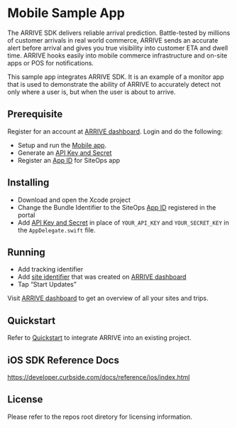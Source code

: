 # Mobile Sample App

The ARRIVE SDK delivers reliable arrival prediction. Battle-tested by millions of customer arrivals in real world commerce, ARRIVE sends an accurate alert before arrival and gives you true visibility into customer ETA and dwell time. ARRIVE hooks easily into mobile commerce infrastructure and on-site apps or POS for notifications.

This sample app integrates ARRIVE SDK. It is an example of a monitor app that is used to demonstrate the ability of ARRIVE to accurately detect not only where a user is, but when the user is about to arrive.

## Prerequisite
Register for an account at [ARRIVE dashboard](https://control.curbside.com). Login and do the following:
* Setup and run the [Mobile app](https://github.com/Curbside/ARRIVESDKSampleApps/tree/master/iOS/Swift/MobileClient).
* Generate an [API Key and Secret](https://control.curbside.com/account?accessTab=keys&accountTab=access)
* Register an [App ID](https://control.curbside.com/account?accessTab=ids&accountTab=access) for SiteOps app
 
## Installing
* Download and open the Xcode project
* Change the Bundle Identifier to the SiteOps [App ID](https://control.curbside.com/account?accessTab=ids&accountTab=access) registered in the portal
* Add [API Key and Secret](https://control.curbside.com/account?accessTab=keys&accountTab=access) in place of `YOUR_API_KEY` and `YOUR_SECRET_KEY` in the `AppDelegate.swift` file. 

## Running
* Add tracking identifier
* Add [site identifier](https://control.curbside.com/account?accountTab=sites) that was created on [ARRIVE dashboard](https://control.curbside.com)
* Tap “Start Updates”

Visit [ARRIVE dashboard](https://control.curbside.com) to get an overview of all your sites and trips.

## Quickstart
Refer to [Quickstart](https://developer.curbside.com/docs/getting-started/quickstart-ios-monitor-app/) to integrate ARRIVE into an existing project.

## iOS SDK Reference Docs
https://developer.curbside.com/docs/reference/ios/index.html

## License
Please refer to the repos root diretory for licensing information.
